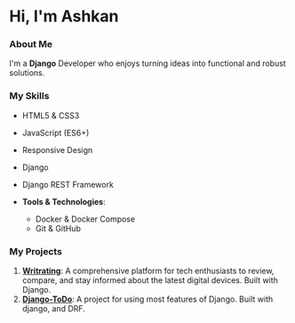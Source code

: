 # Hi, I'm Ashkan

### About Me

I'm a **Django** Developer who enjoys turning ideas into functional and robust solutions.

### My Skills

  - HTML5 & CSS3
  - JavaScript (ES6+)
  - Responsive Design
  - Django
  - Django REST Framework

- **Tools & Technologies**:
  - Docker & Docker Compose
  - Git & GitHub

### My Projects

1. **[Writrating](https://github.com/Ashkantvn/writrating)**: A comprehensive platform for tech enthusiasts to review, compare, and stay informed about the latest digital devices. Built with Django.
2. **[Django-ToDo](https://github.com/Ashkantvn/DJANGO-TODO)**: A project for using most features of Django. Built with django, and DRF.

